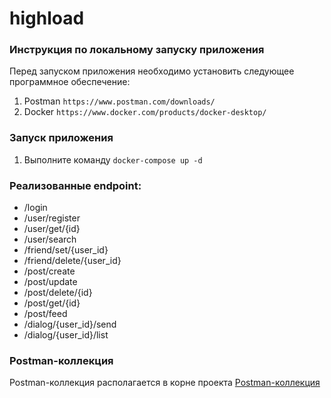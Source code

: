# highload

### Инструкция по локальному запуску приложения

Перед запуском приложения необходимо установить следующее программное обеспечение:

1. Postman `https://www.postman.com/downloads/`
2. Docker `https://www.docker.com/products/docker-desktop/`

### Запуск приложения

1. Выполните команду `docker-compose up -d`

### Реализованные endpoint:

* /login
* /user/register
* /user/get/{id}
* /user/search
* /friend/set/{user_id}
* /friend/delete/{user_id}
* /post/create
* /post/update
* /post/delete/{id}
* /post/get/{id}
* /post/feed
* /dialog/{user_id}/send
* /dialog/{user_id}/list

### Postman-коллекция

Postman-коллекция располагается в корне проекта [Postman-коллекция](./postman_collection.json)